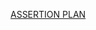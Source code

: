 [ASSERTION PLAN](https://docs.google.com/spreadsheets/d/1Fck9vrtvL5zfFl_Gz4zhNWiUNXAE8zYzfyAnxNNsUys/edit?gid=0#gid=0)
